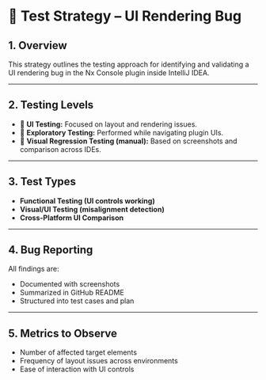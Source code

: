 # 🧭 Test Strategy – UI Rendering Bug

## 1. Overview

This strategy outlines the testing approach for identifying and validating a UI rendering bug in the Nx Console plugin inside IntelliJ IDEA.

---

## 2. Testing Levels

- 🔹 **UI Testing:** Focused on layout and rendering issues.
- 🔹 **Exploratory Testing:** Performed while navigating plugin UIs.
- 🔹 **Visual Regression Testing (manual):** Based on screenshots and comparison across IDEs.

---

## 3. Test Types

- **Functional Testing (UI controls working)**
- **Visual/UI Testing (misalignment detection)**
- **Cross-Platform UI Comparison**

---

## 4. Bug Reporting

All findings are:
- Documented with screenshots
- Summarized in GitHub README
- Structured into test cases and plan

---

## 5. Metrics to Observe

- Number of affected target elements
- Frequency of layout issues across environments
- Ease of interaction with UI controls
